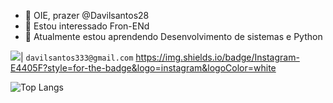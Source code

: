 - 👋 OIE, prazer @Davilsantos28
- 👀 Estou interessado Fron-ENd
- 🌱 Atualmente estou aprendendo Desenvolvimento de sistemas e Python

<img src="https://img.shields.io/badge/Gmail-D14836?style=for-the-badge&logo=gmail&logoColor=white"/>| `davilsantos333@gmail.com`
https://img.shields.io/badge/Instagram-E4405F?style=for-the-badge&logo=instagram&logoColor=white

![Top Langs](https://github-readme-stats-git-masterrstaa-rickstaa.vercel.app/api/top-langs/?username=Davilsantos28&layout=compact&bg_color=000&border_color=30A3DC&title_color=E94D5F&text_color=FFF)
